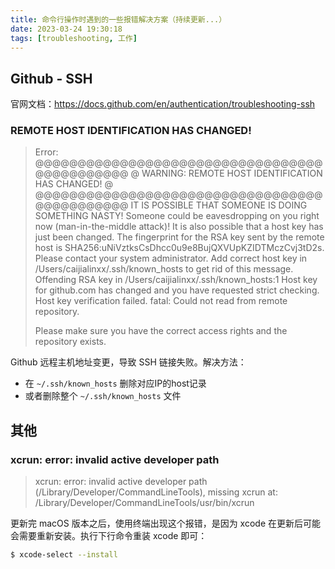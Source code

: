 ```yaml
---
title: 命令行操作时遇到的一些报错解决方案（持续更新...）
date: 2023-03-24 19:30:18
tags: [troubleshooting, 工作]
---
```


## Github - SSH
官网文档：https://docs.github.com/en/authentication/troubleshooting-ssh

### REMOTE HOST IDENTIFICATION HAS CHANGED!
> Error: @@@@@@@@@@@@@@@@@@@@@@@@@@@@@@@@@@@@@@@@@@@@@
> @    WARNING: REMOTE HOST IDENTIFICATION HAS CHANGED!     @
> @@@@@@@@@@@@@@@@@@@@@@@@@@@@@@@@@@@@@@@@@@@@@
> IT IS POSSIBLE THAT SOMEONE IS DOING SOMETHING NASTY!
> Someone could be eavesdropping on you right now (man-in-the-middle attack)!
> It is also possible that a host key has just been changed.
> The fingerprint for the RSA key sent by the remote host is
> SHA256:uNiVztksCsDhcc0u9e8BujQXVUpKZIDTMczCvj3tD2s.
> Please contact your system administrator.
> Add correct host key in /Users/caijialinxx/.ssh/known_hosts to get rid of this message.
> Offending RSA key in /Users/caijialinxx/.ssh/known_hosts:1
> Host key for github.com has changed and you have requested strict checking.
> Host key verification failed.
> fatal: Could not read from remote repository.
> 
> Please make sure you have the correct access rights
> and the repository exists.

Github 远程主机地址变更，导致 SSH 链接失败。解决方法：
- 在 `~/.ssh/known_hosts` 删除对应IP的host记录
- 或者删除整个 `~/.ssh/known_hosts` 文件



## 其他

### xcrun: error: invalid active developer path
> xcrun: error: invalid active developer path (/Library/Developer/CommandLineTools), missing xcrun at: /Library/Developer/CommandLineTools/usr/bin/xcrun

更新完 macOS 版本之后，使用终端出现这个报错，是因为 xcode 在更新后可能会需要重新安装。执行下行命令重装 xcode 即可：
```bash
$ xcode-select --install
```


